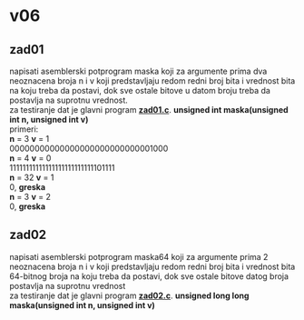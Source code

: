# v06
## zad01
napisati asemblerski potprogram maska koji za argumente prima dva neoznacena broja n i v koji predstavljaju redom redni broj bita i vrednost bita na koju treba da postavi, dok sve ostale bitove u datom broju treba da postavlja na suprotnu vrednost.  
za testiranje dat je glavni program [<b>zad01.c</b>](./zad01.c).
<b>unsigned int maska(unsigned int n, unsigned int v)</b>   
primeri:  
<b>n</b> = 3  <b>v</b> = 1  
00000000000000000000000000001000  
<b>n</b> = 4  <b>v</b> = 0  
11111111111111111111111111101111  
<b>n</b> = 32 <b>v</b> = 1  
0, <b>greska</b>  
<b>n</b> = 3  <b>v</b> = 2  
0, <b>greska</b>  
## zad02
napisati asemblerski potprogram maska64 koji za argumente prima 2 neoznacena broja n i v koji predstavljaju redom redni broj bita i vrednost bita 64-bitnog broja na koju treba da postavi, dok sve ostale bitove datog broja postavlja na suprotnu vrednost  
za testiranje dat je glavni program [<b>zad02.c</b>](./zad02.c).
<b>unsigned long long maska(unsigned int n, unsigned int v)</b>  